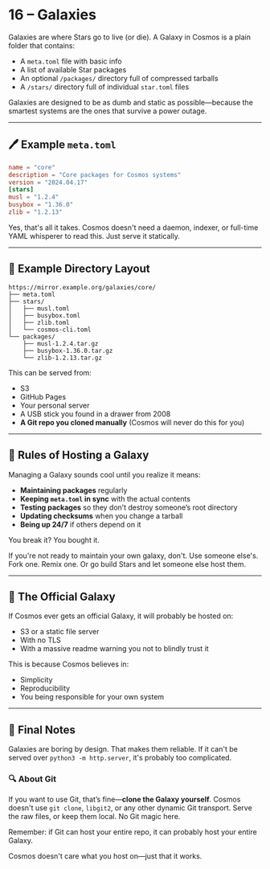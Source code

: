 # 16 – Galaxies

Galaxies are where Stars go to live (or die). A Galaxy in Cosmos is a plain folder that contains:
- A `meta.toml` file with basic info
- A list of available Star packages
- An optional `/packages/` directory full of compressed tarballs
- A `/stars/` directory full of individual `star.toml` files

Galaxies are designed to be as dumb and static as possible—because the smartest systems are the ones that survive a power outage.

---

## 🖊️ Example `meta.toml`
```toml
name = "core"
description = "Core packages for Cosmos systems"
version = "2024.04.17"
[stars]
musl = "1.2.4"
busybox = "1.36.0"
zlib = "1.2.13"
```

Yes, that's all it takes. Cosmos doesn't need a daemon, indexer, or full-time YAML whisperer to read this. Just serve it statically.

---

## 🔀 Example Directory Layout
```
https://mirror.example.org/galaxies/core/
├── meta.toml
├── stars/
│   ├── musl.toml
│   ├── busybox.toml
│   ├── zlib.toml
│   └── cosmos-cli.toml
└── packages/
    ├── musl-1.2.4.tar.gz
    ├── busybox-1.36.0.tar.gz
    └── zlib-1.2.13.tar.gz
```

This can be served from:
- S3
- GitHub Pages
- Your personal server
- A USB stick you found in a drawer from 2008
- **A Git repo you cloned manually** (Cosmos will never do this for you)

---

## 🚫 Rules of Hosting a Galaxy
Managing a Galaxy sounds cool until you realize it means:
- **Maintaining packages** regularly
- **Keeping `meta.toml` in sync** with the actual contents
- **Testing packages** so they don’t destroy someone’s root directory
- **Updating checksums** when you change a tarball
- **Being up 24/7** if others depend on it

You break it? You bought it.

If you're not ready to maintain your own galaxy, don't. Use someone else's. Fork one. Remix one. Or go build Stars and let someone else host them.

---

## 🌌 The Official Galaxy
If Cosmos ever gets an official Galaxy, it will probably be hosted on:
- S3 or a static file server
- With no TLS
- With a massive readme warning you not to blindly trust it

This is because Cosmos believes in:
- Simplicity
- Reproducibility
- You being responsible for your own system

---

## 🌊 Final Notes
Galaxies are boring by design. That makes them reliable. If it can't be served over `python3 -m http.server`, it's probably too complicated.

### 🔍 About Git
If you want to use Git, that’s fine—**clone the Galaxy yourself**. Cosmos doesn't use `git clone`, `libgit2`, or any other dynamic Git transport. Serve the raw files, or keep them local. No Git magic here.

Remember: if Git can host your entire repo, it can probably host your entire Galaxy.

Cosmos doesn't care what you host on—just that it works.

